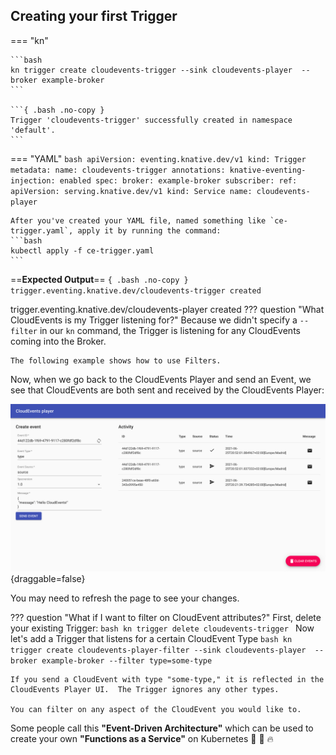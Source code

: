 ## Creating your first Trigger
=== "kn"

    ```bash
    kn trigger create cloudevents-trigger --sink cloudevents-player  --broker example-broker
    ```

    ```{ .bash .no-copy }
    Trigger 'cloudevents-trigger' successfully created in namespace 'default'.
    ```
=== "YAML"
    ```bash
    apiVersion: eventing.knative.dev/v1
    kind: Trigger
    metadata:
      name: cloudevents-trigger
      annotations:
        knative-eventing-injection: enabled
    spec:
      broker: example-broker
      subscriber:
        ref:
          apiVersion: serving.knative.dev/v1
          kind: Service
          name: cloudevents-player
    ```

    After you've created your YAML file, named something like `ce-trigger.yaml`, apply it by running the command:
    ```bash
    kubectl apply -f ce-trigger.yaml
    ```

==**Expected Output**==
    ```{ .bash .no-copy }
    trigger.eventing.knative.dev/cloudevents-trigger created
    ```

trigger.eventing.knative.dev/cloudevents-player created
??? question "What CloudEvents is my Trigger listening for?"
    Because we didn't specify a `--filter` in our `kn` command, the Trigger is listening for any CloudEvents coming into the Broker.

    The following example shows how to use Filters.

Now, when we go back to the CloudEvents Player and send an Event, we see that CloudEvents are both sent and received by the CloudEvents Player:

![CloudEvents Player user interface](images/event_received.png){draggable=false}

You may need to refresh the page to see your changes.

??? question "What if I want to filter on CloudEvent attributes?"
    First, delete your existing Trigger:
    ```bash
      kn trigger delete cloudevents-trigger
    ```
    Now let's add a Trigger that listens for a certain CloudEvent Type
    ```bash
      kn trigger create cloudevents-player-filter --sink cloudevents-player  --broker example-broker --filter type=some-type
    ```

    If you send a CloudEvent with type "some-type," it is reflected in the CloudEvents Player UI.  The Trigger ignores any other types.

    You can filter on any aspect of the CloudEvent you would like to.


Some people call this **"Event-Driven Architecture"** which can be used to create your own **"Functions as a Service"** on Kubernetes :tada: :taco: :fire:
